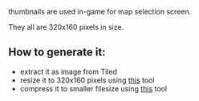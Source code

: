 thumbnails are used in-game for map selection screen.

They all are 320x160 pixels in size.

## How to generate it:

- extract it as image from Tiled
- resize it to 320x160 pixels using [this](https://www.iloveimg.com/resize-image) tool
- compress it to smaller filesize using [this](https://tinypng.com/) tool

